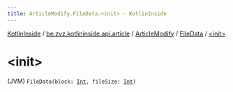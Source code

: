 ```yaml
---
title: ArticleModify.FileData.<init> - KotlinInside
---
```


[KotlinInside](../../../index.html) / [be.zvz.kotlininside.api.article](../../index.html) / [ArticleModify](../index.html) / [FileData](index.html) / [&lt;init&gt;](./-init-.html)

# &lt;init&gt;

(JVM) `FileData(block: `[`Int`](https://kotlinlang.org/api/latest/jvm/stdlib/kotlin/-int/index.html)`, fileSize: `[`Int`](https://kotlinlang.org/api/latest/jvm/stdlib/kotlin/-int/index.html)`)`